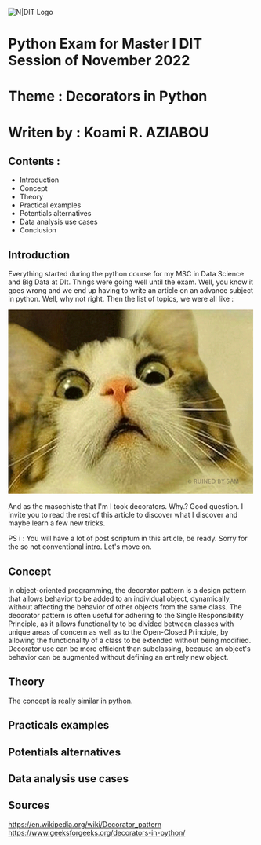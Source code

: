 ![N|DIT Logo](./img/Logo.png)

# Python Exam for Master I DIT Session of November 2022

# Theme : Decorators in Python

# Writen by : Koami R. AZIABOU

## Contents : 
- Introduction
- Concept
- Theory
- Practical examples
- Potentials alternatives
- Data analysis use cases
- Conclusion

## Introduction
Everything started during the python course for my MSC in Data Science and Big Data at DIt. Things were going well until the exam. Well, you know it goes wrong and we end up having to write an article on an advance subject in python. Well, why not right. Then the list of topics, we were all like : 

![Alt Text](./img/surprisecat.gif)


And as the masochiste that I'm I took decorators. Why.? Good question. I invite you to read the rest of this article to discover what I discover and maybe learn a few new tricks.

PS i : You will have a lot of post scriptum in this article, be ready. Sorry for the so not conventional intro. Let's move on.

## Concept
In object-oriented programming, the decorator pattern is a design pattern that allows behavior to be added to an individual object, dynamically, without affecting the behavior of other objects from the same class. The decorator pattern is often useful for adhering to the Single Responsibility Principle, as it allows functionality to be divided between classes with unique areas of concern as well as to the Open-Closed Principle, by allowing the functionality of a class to be extended without being modified. Decorator use can be more efficient than subclassing, because an object's behavior can be augmented without defining an entirely new object. 

## Theory
The concept is really similar in python. 

## Practicals examples

## Potentials alternatives

## Data analysis use cases

## Sources
https://en.wikipedia.org/wiki/Decorator_pattern
https://www.geeksforgeeks.org/decorators-in-python/